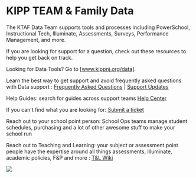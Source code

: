 # KIPP TEAM & Family Data 

The KTAF Data Team supports tools and processes including PowerSchool, Instructional Tech, Illuminate, Assessments, Surveys, Performance Management, and more.

If you are looking for support for a question, check out these resources to help you get back on track.

Looking for Data Tools?  Go to [www.kippnj.org/data].

Learn the best way to get support and avoid frequently asked questions with Data support : [Frequently Asked Questions](https://teamschools.zendesk.com/hc/en-us/articles/115003208767-How-do-I-get-support-for-Data-Questions-Frequently-Asked-Questions-Who-does-what-for-PowerSchool-Instructional-Tech-Illuminate-Assessments-Surveys-more#h_349d4388-b0a5-480b-adaa-081901d1010b) |   [Support Updates](https://docs.google.com/presentation/d/1Nvn4DTywF46NlmqwmUyfzq4QkZrLFnZTA5AFdAZ8np4/edit?usp=sharing)

Help Guides: search for guides across support teams [Help Center](https://teamschools.zendesk.com/hc/en-us/categories/204269047-Data)

If you can't find what you are looking for: [Submit a ticket](https://teamschools.zendesk.com/hc/en-us/requests/new)

Reach out to your school point person: School Ops teams manage student schedules, purchasing and a lot of other awesome stuff to make your school run

Reach out to Teaching and Learning: your subject or assessment point people have the expertise around all things assessments, Illuminate, academic policies, F&P and more : [T&L Wiki](https://sites.google.com/apps.teamschools.org/teachingandlearning/home)


![](data_domains.svg) 